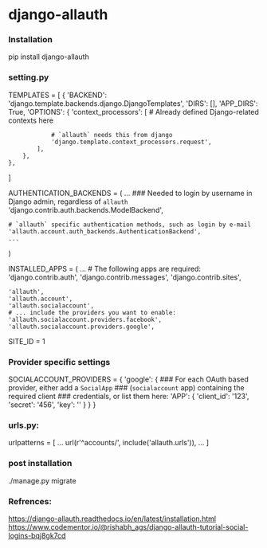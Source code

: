 # django-allauth

### Installation

pip install django-allauth

### setting.py

TEMPLATES = [
    {
        'BACKEND': 'django.template.backends.django.DjangoTemplates',
        'DIRS': [],
        'APP_DIRS': True,
        'OPTIONS': {
            'context_processors': [
                # Already defined Django-related contexts here

                # `allauth` needs this from django
                'django.template.context_processors.request',
            ],
        },
    },
]

AUTHENTICATION_BACKENDS = (
    ...
    ### Needed to login by username in Django admin, regardless of `allauth`
    'django.contrib.auth.backends.ModelBackend',

    # `allauth` specific authentication methods, such as login by e-mail
    'allauth.account.auth_backends.AuthenticationBackend',
    ...
)

INSTALLED_APPS = (
    ...
    # The following apps are required:
    'django.contrib.auth',
    'django.contrib.messages',
    'django.contrib.sites',

    'allauth',
    'allauth.account',
    'allauth.socialaccount',
    # ... include the providers you want to enable:
    'allauth.socialaccount.providers.facebook',
    'allauth.socialaccount.providers.google',

SITE_ID = 1

### Provider specific settings
SOCIALACCOUNT_PROVIDERS = {
    'google': {
        ### For each OAuth based provider, either add a ``SocialApp``
        ### (``socialaccount`` app) containing the required client
        ### credentials, or list them here:
        'APP': {
            'client_id': '123',
            'secret': '456',
            'key': ''
        }
    }
}


### urls.py:

urlpatterns = [
    ...
    url(r'^accounts/', include('allauth.urls')),
    ...
]

### post installation
./manage.py migrate




 ### Refrences:
 https://django-allauth.readthedocs.io/en/latest/installation.html
 https://www.codementor.io/@rishabh_ags/django-allauth-tutorial-social-logins-bqj8gk7cd
 